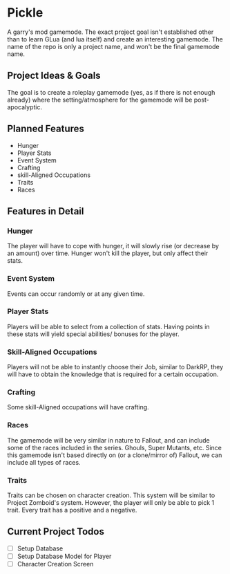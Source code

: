 # Pickle
A garry's mod gamemode. The exact project goal isn't established other than to learn GLua (and lua itself) and create an interesting gamemode. The name of the repo is only a project name, and won't be the final gamemode name.

## Project Ideas & Goals
The goal is to create a roleplay gamemode (yes, as if there is not enough already) where the setting/atmosphere for the gamemode will be post-apocalyptic.

## Planned Features
- Hunger
- Player Stats
- Event System
- Crafting
- skill-Aligned Occupations
- Traits
- Races

## Features in Detail
### Hunger
The player will have to cope with hunger, it will slowly rise (or decrease by an amount) over time. Hunger won't kill the player, but only affect their stats. 

### Event System
Events can occur randomly or at any given time.

### Player Stats
Players will be able to select from a collection of stats. Having points in these stats will yield special abilities/ bonuses for the player.

### Skill-Aligned Occupations
Players will not be able to instantly choose their Job, similar to DarkRP, they will have to obtain the knowledge that is required for a certain occupation.

### Crafting
Some skill-Aligned occupations will have crafting.

### Races
The gamemode will be very similar in nature to Fallout, and can include some of the races included in the series. Ghouls, Super Mutants, etc. Since this gamemode isn't based directly on (or a clone/mirror of) Fallout, we can include all types of races.

### Traits
Traits can be chosen on character creation. This system will be similar to Project Zomboid's system. However, the player will only be able to pick 1 trait. Every trait has a positive and a negative.

## Current Project Todos
- [ ] Setup Database
- [ ] Setup Database Model for Player
- [ ] Character Creation Screen